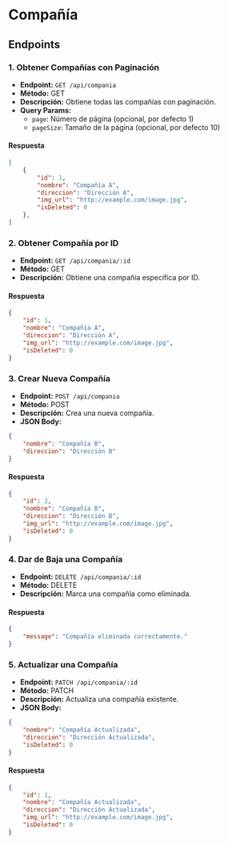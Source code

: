 # Compañía

## Endpoints

### 1. Obtener Compañías con Paginación
- **Endpoint:** `GET /api/compania`
- **Método:** GET
- **Descripción:** Obtiene todas las compañías con paginación.
- **Query Params:**
  - `page`: Número de página (opcional, por defecto 1)
  - `pageSize`: Tamaño de la página (opcional, por defecto 10)

#### Respuesta
```json
[
    {
        "id": 1,
        "nombre": "Compañía A",
        "direccion": "Dirección A",
        "img_url": "http://example.com/image.jpg",
        "isDeleted": 0
    },
]
```

### 2. Obtener Compañía por ID
- **Endpoint:** `GET /api/compania/:id`
- **Método:** GET
- **Descripción:** Obtiene una compañía específica por ID.

#### Respuesta
```json
{
    "id": 1,
    "nombre": "Compañía A",
    "direccion": "Dirección A",
    "img_url": "http://example.com/image.jpg",
    "isDeleted": 0
}
```

### 3. Crear Nueva Compañía
- **Endpoint:** `POST /api/compania`
- **Método:** POST
- **Descripción:** Crea una nueva compañía.
- **JSON Body:**
```json
{
    "nombre": "Compañía B",
    "direccion": "Dirección B"
}
```

#### Respuesta
```json
{
    "id": 2,
    "nombre": "Compañía B",
    "direccion": "Dirección B",
    "img_url": "http://example.com/image.jpg",
    "isDeleted": 0
}
```

### 4. Dar de Baja una Compañía
- **Endpoint:** `DELETE /api/compania/:id`
- **Método:** DELETE
- **Descripción:** Marca una compañía como eliminada.

#### Respuesta
```json
{
    "message": "Compañía eliminada correctamente."
}
```

### 5. Actualizar una Compañía
- **Endpoint:** `PATCH /api/compania/:id`
- **Método:** PATCH
- **Descripción:** Actualiza una compañía existente.
- **JSON Body:**
```json
{
    "nombre": "Compañía Actualizada",
    "direccion": "Dirección Actualizada",
    "isDeleted": 0
}
```

#### Respuesta
```json
{
    "id": 1,
    "nombre": "Compañía Actualizada",
    "direccion": "Dirección Actualizada",
    "img_url": "http://example.com/image.jpg",
    "isDeleted": 0
}
```